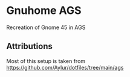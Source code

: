 # Gnuhome AGS

Recreation of Gnome 45 in AGS

## Attributions

Most of this setup is taken from https://github.com/Aylur/dotfiles/tree/main/ags
